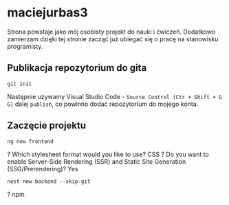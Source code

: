 # maciejurbas3
Strona powstaje jako mój osobisty projekt do nauki i ćwiczeń.
Dodatkowo zamierzam dzięki tej stronie zacząć już ubiegać się o pracę na stanowisku programisty.

## Publikacja repozytorium do gita
```
git init
```

Następnie używamy Visual Studio Code - `Source Control (Ctr + Shift + G  G)` dalej `publish`,
co powinno dodać repozytorium do mojego konta.

## Zaczęcie projektu
```
ng new frontend
```
? Which stylesheet format would you like to use? CSS
? Do you want to enable Server-Side Rendering (SSR) and Static Site Generation (SSG/Prerendering)? Yes

```
nest new backend --skip-git
```
? npm
